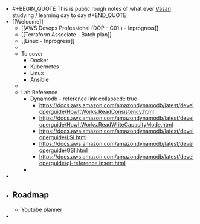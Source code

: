 - #+BEGIN_QUOTE
  This is public rough notes of what ever [Vasan](https://twitter.com/keerthivasan036) studying / learning day to day
  #+END_QUOTE
- [[Welcome]]
	- [[AWS Devops Professional (DOP - C01 ) - Inprogress]]
	- [[Terraform Associate - Batch plan]]
	- [[Linux - Inprogress]]
	-
	- To cover
		- Docker
		- Kubernetes
		- Linux
		- Ansible
	-
	- Lab Reference
		- Dynamodb - reference link
		  collapsed:: true
			- https://docs.aws.amazon.com/amazondynamodb/latest/developerguide/HowItWorks.ReadConsistency.html
			- https://docs.aws.amazon.com/amazondynamodb/latest/developerguide/HowItWorks.ReadWriteCapacityMode.html
			- https://docs.aws.amazon.com/amazondynamodb/latest/developerguide/LSI.html
			- https://docs.aws.amazon.com/amazondynamodb/latest/developerguide/GSI.html
			- https://docs.aws.amazon.com/amazondynamodb/latest/developerguide/ql-reference.insert.html
		-
-
- ## Roadmap
	- [Youtube planner](https://trello.com/b/ATMpz1cj/yt-planner)
-